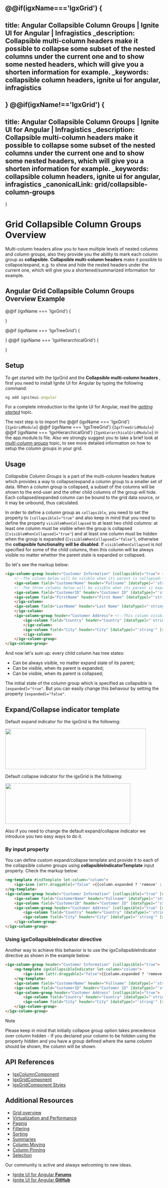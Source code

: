 @@if(igxName==='IgxGrid') {
---
title: Angular Collapsible Column Groups | Ignite UI for Angular | Infragistics
_description: Collapsible multi-column headers make it possible to collapse some subset of the nested columns under the current one and to show some nested headers, which will give you a shorten information for example.
_keywords: collapsible column headers, ignite ui for angular, infragistics
---
}
@@if(igxName!=='IgxGrid') {
---
title: Angular Collapsible Column Groups | Ignite UI for Angular | Infragistics
_description: Collapsible multi-column headers make it possible to collapse some subset of the nested columns under the current one and to show some nested headers, which will give you a shorten information for example.
_keywords: collapsible column headers, ignite ui for angular, infragistics
_canonicalLink: grid/collapsible-column-groups
---
}

# Grid Collapsible Column Groups Overview

Multi-column headers allow you to have multiple levels of nested columns and column groups, also they provide you the ability to mark each column group as **collapsible**. **Collapsible multi-column headers** make it possible to collapse/expand, e.g. to show and hide the nested headers under the current one, which will give you a shortened/summarized information for example.

## Angular Grid Collapsible Column Groups Overview Example

@@if (igxName === 'IgxGrid') {

<code-view style="height:600px" 
           data-demos-base-url="{environment:demosBaseUrl}" 
           iframe-src="{environment:demosBaseUrl}/grid/grid-collapsible-groups" alt="Angular Grid Collapsible Column Groups Overview Example">
</code-view>

<div class="divider--half"></div>
}

@@if (igxName === 'IgxTreeGrid') {

<code-view style="height:600px" 
           data-demos-base-url="{environment:demosBaseUrl}" 
           iframe-src="{environment:demosBaseUrl}/tree-grid/tree-grid-collapsible-groups" alt="Angular Grid Collapsible Column Groups Overview Example">
</code-view>

<div class="divider--half"></div>
}
@@if (igxName === 'IgxHierarchicalGrid') {

<code-view style="height:600px" 
           data-demos-base-url="{environment:demosBaseUrl}" 
           iframe-src="{environment:demosBaseUrl}/hierarchical-grid/hierarchical-grid-collapsible-column-groups" alt="Angular Grid Collapsible Column Groups Overview Example">
</code-view>

<div class="divider--half"></div>
}

## Setup

To get started with the IgxGrid and the **Collapsible multi-column headers** , first you need to install Ignite UI for Angular by typing the following command:

```cmd
ng add igniteui-angular
```
For a complete introduction to the Ignite UI for Angular, read the [*getting started*](general/getting-started.md) topic.

The next step is to import the @@if (igxName === 'IgxGrid') {`IgxGridModule`} @@if (igxName === 'IgxTreeGrid') {`IgxTreeGridModule`} @@if (igxName === 'IgxHierarchicalGrid') {`IgxHierarchicalGridModule`} in the app.module.ts file. Also we strongly suggest you to take a brief look at [*multi-column groups*](./multi-column-headers.md) topic, to see more detailed information on how to setup the column groups in your grid.

## Usage

*Collapsible Column Groups* is a part of the multi-column headers feature which provides a way to collapse/expand a column group to a smaller set of data. When a column group is collapsed, a subset of the columns will be shown to the end-user and the other child columns of the group will hide. Each collapsed/expanded column can be bound to the grid data source, or it may be unbound, thus calculated.

In order to define a column group as `collapsible`, you need to set the property to `[collapsible]="true"` and also keep in mind that you need to define the property `visibleWhenCollapsed` to at least two child columns: at least one column must be visible when the group is collapsed (`[visibleWhenCollapsed]="true"`) and at least one column must be hidden when the group is expanded (`[visibleWhenCollapsed]="false"`), otherwise the **collapsible functionality will be disabled**. If  `visibleWhenCollapsed` is not specified for some of the child columns, then this column will be always visible no matter whether the parent state is expanded or collapsed.

So let's see the markup below:

```html
<igx-column-group header="Customer Information" [collapsible]="true"> <!-- Initially the column groups will be expanded--->
    <!--The column below will be visible when its parent is collapsed-->
    <igx-column field="CustomerName" header="Fullname" [dataType]="'string'" [visibleWhenCollapsed]="true"></igx-column>
    <!--The three columns below will be visible when its parent is expanded-->
    <igx-column field="CustomerID" header="Customer ID" [dataType]="'string'" [visibleWhenCollapsed]="false"></igx-column>
    <igx-column field="FirstName" header="First Name" [dataType]="'string'" [visibleWhenCollapsed]="false">
    </igx-column>
    <igx-column field="LastName" header="Last Name" [dataType]="'string'" [visibleWhenCollapsed]="false">
    </igx-column>
    <igx-column-group header="Customer Address"> <!--This column visibility will not be changed based on parent expand/collapsed state-->
        <igx-column field="Country" header="Country" [dataType]="'string'" [sortable]="true">
        </igx-column>
        <igx-column field="City" header="City" [dataType]="'string'" [sortable]="true">
        </igx-column>
    </igx-column-group>
</igx-column-group>
```

And now let's sum up: every child column has tree states:
-	Can be always visible, no matter expand state of its parent;
-	Can be visible, when its parent is expanded;
-	Can be visible, when its parent is collapsed;

The initial state of the column group which is specified as collapsible is `[expanded]="true"`. But you can easily change this behavour by setting the property `[expanded]="false"`.

## Expand/Collapse indicator template

Default expand indicator for the igxGrid is the following:

 <img src="../../images/general/expand_indicator.png" style="width: 450px; height: 130px"/>

Default collapse indicator for the igxGrid is the following:

<img src="../../images/general/collapsed_indicator.png" style="width: 400px; height: 130px"/>

Also if you need to change the default expand/collapse indicator we introduce you two easy ways to do it.
### By input property

You can define custom expand/collapse template and provide it to each of the collapsible column groups using **collapsibleIndicatorTemplate** input property. Check the markup below:

```html
<ng-template #indTemplate let-column="column">
    <igx-icon [attr.draggable]="false" >{{column.expanded ? 'remove' : 'add'}} </igx-icon>
</ng-template>
<igx-column-group header="Customer Information" [collapsible]="true" [collapsibleIndicatorTemplate]="indTemplate">
    <igx-column field="CustomerName" header="Fullname" [dataType]="'string'" [visibleWhenCollapsed]="true"></igx-column>
    <igx-column field="CustomerID" header="Customer ID" [dataType]="'string'" [visibleWhenCollapsed]="false"></igx-column>
    <igx-column-group header="Customer Address" [collapsible]="true" [collapsibleIndicatorTemplate]="indTemplate">
        <igx-column field="Country" header="Country" [dataType]="'string'" [sortable]="true" [visibleWhenCollapsed]="true"></igx-column>
        <igx-column field="City" header="City" [dataType]="'string'" [sortable]="true" [visibleWhenCollapsed]="false"></igx-column>
    </igx-column-group>
</igx-column-group>
```
### Using igxCollapsibleIndicator directive

Another way to achieve this behavior is to use the igxCollapsibleIndicator directive as shown in the example below:

```html
<igx-column-group header="Customer Information" [collapsible]="true">
    <ng-template igxCollapsibleIndicator let-column="column">
        <igx-icon [attr.draggable]="false">{{column.expanded ? 'remove' : 'add'}} </<igx-icon>
    </ng-template>
    <igx-column field="CustomerName" header="Fullname" [dataType]="'string'" [visibleWhenCollapsed]="true"></igx-column>
    <igx-column field="CustomerID" header="Customer ID" [dataType]="'string'" [visibleWhenCollapsed]="false"></igx-column>
    <igx-column-group header="Customer Address" [collapsible]="true">
        <igx-column field="Country" header="Country" [dataType]="'string'" [sortable]="true" [visibleWhenCollapsed]="true"></igx-column>
        <igx-column field="City" header="City" [dataType]="'string'" [sortable]="true" [visibleWhenCollapsed]="false"></igx-column>
    </igx-column-group>
</igx-column-group>
```


> [!Note]
> Please keep in mind that initially collapse group option takes precedence over column hidden - If you declared your column to be hidden using the property
> hidden and you have a group defined where the same column should be shown, the column will be shown.


## API References
<div class="divider--half"></div>

* [IgxColumnComponent]({environment:angularApiUrl}/classes/igxcolumncomponent.html)
* [IgxGridComponent]({environment:angularApiUrl}/classes/igxgridcomponent.html)
* [IgxGridComponent Styles]({environment:sassApiUrl}/index.html#mixin-igx-grid)

## Additional Resources
<div class="divider--half"></div>

* [Grid overview](grid.md)
* [Virtualization and Performance](virtualization.md)
* [Paging](paging.md)
* [Filtering](filtering.md)
* [Sorting](sorting.md)
* [Summaries](summaries.md)
* [Column Moving](column-moving.md)
* [Column Pinning](column-pinning.md)
* [Selection](selection.md)

<div class="divider--half"></div>
Our community is active and always welcoming to new ideas.

* [Ignite UI for Angular **Forums**](https://www.infragistics.com/community/forums/f/ignite-ui-for-angular)
* [Ignite UI for Angular **GitHub**](https://github.com/IgniteUI/igniteui-angular)
